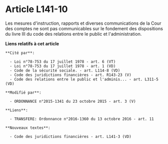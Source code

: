 # Article L141-10

Les mesures d'instruction, rapports et diverses communications de la Cour des comptes ne sont pas communicables sur le
fondement des dispositions du livre III du code des relations entre le public et l'administration.

**Liens relatifs à cet article**

	**Cité par**:

	  - Loi n°78-753 du 17 juillet 1978 - art. 6 (VT)
	  - Loi n°78-753 du 17 juillet 1978 - art. 1 (VD)
	  - Code de la sécurité sociale. - art. L114-8 (VD)
	  - Code des juridictions financières - art. R143-23 (V)
	  - Code des relations entre le public et l'adminis... - art. L311-5 (VD)

	**Modifié par**:

	  - ORDONNANCE n°2015-1341 du 23 octobre 2015 - art. 3 (V)

	**Liens**:

	  - TRANSFERE: Ordonnance n°2016-1360 du 13 octobre 2016 - art. 11

	**Nouveaux textes**:

	  - Code des juridictions financières - art. L141-3 (VD)
